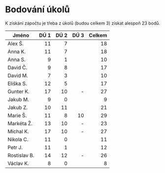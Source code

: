 # Bodování úkolů

K získání zápočtu je třeba z úkolů (budou celkem 3) získat alespoň 23 bodů.

| Jméno		| DÚ 1	| DÚ 2	|DÚ 3	| Celkem |
|---------------|------:|------:|-----:|-------:|
| Alex Š.	| 11	| 7	|	| 18	 |
| Anna K.	| 11	| 7	|	| 18	 |
| Anna S.	| 9	| 1	|	| 10	 |
| David Č.	| 9	| 8	|	| 17	 |
| David M.	| 7	| 3	|	| 10	 |
| Eliška S.	| 12	| 5	|	| 17	 |
| Gunter K.	| 17	| 10	|-	| 27	 |
| Jakub M.	| 9	| 0	|	| 9	 |
| Jakub Z.	| 10	| 11	|	| 21	 |
| Marie Š.	| 11	| 8	|10	| 29	 |
| Markéta Ž.	| 13	| 10	|-	| 23	 |
| Michal K.	| 17	| 10	|-	| 27	 |
| Nikola C.	| 11	| 0	|	| 11	 |
| Petr J.	| 11	| 1 	| 	| 12	 |
| Rostislav B.	| 14	| 12	|-	| 26	 |
| Václav K.	| 8	| 0	|	| 8	 |


